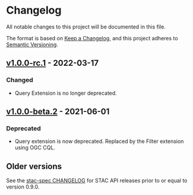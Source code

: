 # Changelog
All notable changes to this project will be documented in this file.

The format is based on [Keep a Changelog](https://keepachangelog.com/en/1.0.0/),
and this project adheres to [Semantic Versioning](https://semver.org/spec/v2.0.0.html).

## [v1.0.0-rc.1] - 2022-03-17

### Changed

- Query Extension is no longer deprecated.

## [v1.0.0-beta.2] - 2021-06-01

### Deprecated
- Query extension is now deprecated. Replaced by the Filter extension using OGC CQL.

## Older versions

See the [stac-spec CHANGELOG](https://github.com/radiantearth/stac-spec/blob/v0.9.0/CHANGELOG.md)
for STAC API releases prior to or equal to version 0.9.0.

[Unreleased]: <https://github.com/radiantearth/stac-api-spec/compare/master...dev>
[v1.0.0-rc.1]: <https://github.com/radiantearth/stac-api-spec/tree/v1.0.0-rc1.1>
[v1.0.0-beta.2]: <https://github.com/radiantearth/stac-api-spec/tree/v1.0.0-beta.2>
